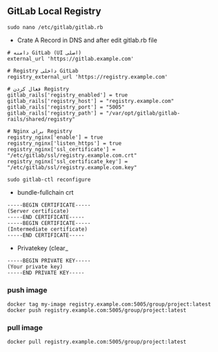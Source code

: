 
## GitLab Local Registry
```
sudo nano /etc/gitlab/gitlab.rb
```
- Crate A Record in DNS and after edit gitlab.rb file
```
# دامنه GitLab (UI اصلی)
external_url 'https://gitlab.example.com'
```
```
# Registry داخلی GitLab
registry_external_url 'https://registry.example.com'

# فعال کردن Registry
gitlab_rails['registry_enabled'] = true
gitlab_rails['registry_host'] = "registry.example.com"
gitlab_rails['registry_port'] = "5005" 
gitlab_rails['registry_path'] = "/var/opt/gitlab/gitlab-rails/shared/registry"

# Nginx برای Registry
registry_nginx['enable'] = true
registry_nginx['listen_https'] = true
registry_nginx['ssl_certificate'] = "/etc/gitlab/ssl/registry.example.com.crt"
registry_nginx['ssl_certificate_key'] = "/etc/gitlab/ssl/registry.example.com.key"

```
```
sudo gitlab-ctl reconfigure
```
- bundle-fullchain crt
```
-----BEGIN CERTIFICATE-----
(Server certificate)
-----END CERTIFICATE-----
-----BEGIN CERTIFICATE-----
(Intermediate certificate)
-----END CERTIFICATE-----
```
- Privatekey (clear_
```
-----BEGIN PRIVATE KEY-----
(Your private key)
-----END PRIVATE KEY-----
```
### push image
```
docker tag my-image registry.example.com:5005/group/project:latest
docker push registry.example.com:5005/group/project:latest
```
### pull image
```
docker pull registry.example.com:5005/group/project:latest
```

